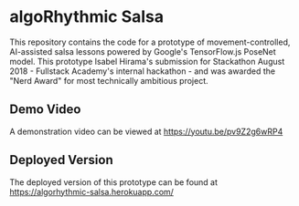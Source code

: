 # algoRhythmic Salsa

This repository contains the code for a prototype of movement-controlled, AI-assisted salsa lessons powered by Google's TensorFlow.js PoseNet model. This prototype Isabel Hirama's submission for Stackathon August 2018 - Fullstack Academy's internal hackathon - and was awarded the "Nerd Award" for most technically ambitious project.

## Demo Video

A demonstration video can be viewed at https://youtu.be/pv9Z2g6wRP4

## Deployed Version

The deployed version of this prototype can be found at https://algorhythmic-salsa.herokuapp.com/
